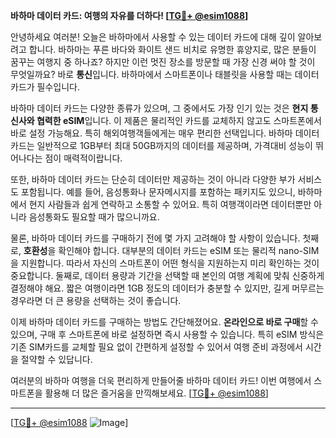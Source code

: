 **바하마 데이터 카드: 여행의 자유를 더하다! [[TG💪+ @esim1088](https://t.me/s/esim1088)]**

안녕하세요 여러분! 오늘은 바하마에서 사용할 수 있는 데이터 카드에 대해 깊이 알아보려고 합니다. 바하마는 푸른 바다와 화이트 샌드 비치로 유명한 휴양지로, 많은 분들이 꿈꾸는 여행지 중 하나죠? 하지만 이런 멋진 장소를 방문할 때 가장 신경 써야 할 것이 무엇일까요? 바로 **통신**입니다. 바하마에서 스마트폰이나 태블릿을 사용할 때는 데이터 카드가 필수입니다. 

바하마 데이터 카드는 다양한 종류가 있으며, 그 중에서도 가장 인기 있는 것은 **현지 통신사와 협력한 eSIM**입니다. 이 제품은 물리적인 카드를 교체하지 않고도 스마트폰에서 바로 설정 가능해요. 특히 해외여행객들에게는 매우 편리한 선택입니다. 바하마 데이터 카드는 일반적으로 1GB부터 최대 50GB까지의 데이터를 제공하며, 가격대비 성능이 뛰어나다는 점이 매력적이랍니다.

또한, 바하마 데이터 카드는 단순히 데이터만 제공하는 것이 아니라 다양한 부가 서비스도 포함됩니다. 예를 들어, 음성통화나 문자메시지를 포함하는 패키지도 있으니, 바하마에서 현지 사람들과 쉽게 연락하고 소통할 수 있어요. 특히 여행객이라면 데이터뿐만 아니라 음성통화도 필요할 때가 많으니까요.

물론, 바하마 데이터 카드를 구매하기 전에 몇 가지 고려해야 할 사항이 있습니다. 첫째로, **호환성**을 확인해야 합니다. 대부분의 데이터 카드는 eSIM 또는 물리적 nano-SIM을 지원합니다. 따라서 자신의 스마트폰이 어떤 형식을 지원하는지 미리 확인하는 것이 중요합니다. 둘째로, 데이터 용량과 기간을 선택할 때 본인의 여행 계획에 맞춰 신중하게 결정해야 해요. 짧은 여행이라면 1GB 정도의 데이터가 충분할 수 있지만, 길게 머무르는 경우라면 더 큰 용량을 선택하는 것이 좋습니다.

이제 바하마 데이터 카드를 구매하는 방법도 간단해졌어요. **온라인으로 바로 구매**할 수 있으며, 구매 후 스마트폰에 바로 설정하면 즉시 사용할 수 있습니다. 특히 eSIM 방식은 기존 SIM카드를 교체할 필요 없이 간편하게 설정할 수 있어서 여행 준비 과정에서 시간을 절약할 수 있답니다.

여러분의 바하마 여행을 더욱 편리하게 만들어줄 바하마 데이터 카드! 이번 여행에서 스마트폰을 활용해 더 많은 즐거움을 만끽해보세요. [[TG💪+ @esim1088](https://t.me/s/esim1088)]

---

[[TG💪+ @esim1088](https://t.me/s/esim1088) ![Image](https://i.postimg.cc/Y0z9fWf4/image.png)]